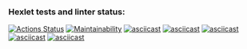 ### Hexlet tests and linter status:
[![Actions Status](https://github.com/Mirrasol/python-project-49/actions/workflows/hexlet-check.yml/badge.svg)](https://github.com/Mirrasol/python-project-49/actions)
[![Maintainability](https://api.codeclimate.com/v1/badges/ac4c925e64a0fb619821/maintainability)](https://codeclimate.com/github/Mirrasol/python-project-49/maintainability)
[![asciicast](https://asciinema.org/a/3ZCdJYeb3bzI6Exsmx1eY1Zsj.svg)](https://asciinema.org/a/3ZCdJYeb3bzI6Exsmx1eY1Zsj)
[![asciicast](https://asciinema.org/a/NtIKbwYFlDsriCQhBdSfAQGEY.svg)](https://asciinema.org/a/NtIKbwYFlDsriCQhBdSfAQGEY)
[![asciicast](https://asciinema.org/a/tT4SGzLxVfXRHrOS25ZU5oNl8.svg)](https://asciinema.org/a/tT4SGzLxVfXRHrOS25ZU5oNl8)
[![asciicast](https://asciinema.org/a/zmU0y3PGrVMgOpHqlzySQ4HFy.svg)](https://asciinema.org/a/zmU0y3PGrVMgOpHqlzySQ4HFy)
[![asciicast](https://asciinema.org/a/w4FjCWJLXLptwbvwPHKxPXAgS.svg)](https://asciinema.org/a/w4FjCWJLXLptwbvwPHKxPXAgS)
